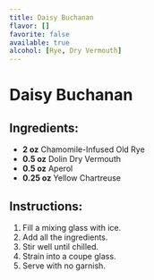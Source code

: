 ```yaml
---
title: Daisy Buchanan
flavor: []
favorite: false
available: true
alcohol: [Rye, Dry Vermouth]
---
```

# Daisy Buchanan

## Ingredients:
- **2 oz** Chamomile-Infused Old Rye
- **0.5 oz** Dolin Dry Vermouth
- **0.5 oz** Aperol
- **0.25 oz** Yellow Chartreuse

## Instructions:
1. Fill a mixing glass with ice.  
2. Add all the ingredients.  
3. Stir well until chilled.  
4. Strain into a coupe glass.  
5. Serve with no garnish.  




